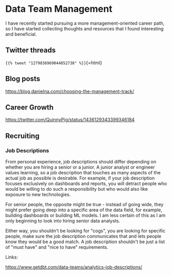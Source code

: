 # Data Team Management

I have recently started pursuing a more management-oriented career path, so I have started collecting thoughts and resources that I found interesting and beneficial.

## Twitter threads

`{{% tweet "1279836969044852738" %}}`{=html}

## Blog posts

https://blog.danielna.com/choosing-the-management-track/

## Career Growth

https://twitter.com/QuinnyPig/status/1436129343399346184

## Recruiting

### Job Descriptions

From personal experience, job descriptions should differ depending on whether you are hiring a senior or a junior. A junior analyst or engineer values learning, so a job description that touches as many aspects of the actual job as possible is desirable. For example, if your job description focuses exclusively on dashboards and reports, you will detract people who would be willing to do such a responsibility but who would also like exposure to new technologies.

For senior people, the opposite might be true - instead of going wide, they might prefer going deep into a specific area of the data field, for example, building dashboards or building ML models. I am less certain of this as I am only beginning to look into hiring senior data analysts.

Either way, you shouldn't be looking for "cogs", you are looking for specific people, make sure the job description communicates that and lets people know they would be a good match. A job description shouldn't be just a list of "must have" and "nice to have" requirements.

Links:

https://www.getdbt.com/data-teams/analytics-job-descriptions/
